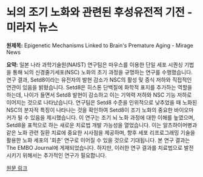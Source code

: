 # 뇌의 조기 노화와 관련된 후성유전적 기전 - 미라지 뉴스

**원제목:** Epigenetic Mechanisms Linked to Brain's Premature Aging - Mirage News

**요약:** 일본 나라 과학기술원(NAIST) 연구팀은 마우스를 이용한 단일 세포 시퀀싱 기법을 통해 뇌의 신경줄기세포(NSC) 노화의 초기 과정을 규명하는 연구를 수행했습니다.  연구 결과,  Setd8이라는 유전자의 발현 감소가 NSC의 활성 및 증식 저하와 직접적인 연관이 있음을 밝혔습니다. Setd8은 히스톤 단백질에 화학적 표지를 추가하는 역할을 하는데,  나이가 들면서 Setd8 발현이 감소하고 이는 기억력 저하와 NSC 기능 저하로 이어지는 것으로 나타났습니다.  연구팀은 Setd8 수준을 인위적으로 낮추었을 때 노화된 NSC의 분자적 특징이 나타나는 것을 확인하여 Setd8이 조기 노화의 중요한 바이오마커가 될 수 있음을 제시했습니다. 이 연구는  조기 뇌 노화 과정에 대한 이해를 높였으며,  Setd8을 표적으로 하는 새로운 치료법 개발 가능성을 열었습니다.  이는 알츠하이머병과 같은 노화 관련 질환 치료에 중요한 시사점을 제공하며,  향후 세포 리프로그래밍 기술을 활용한 노화 세포의 '회춘' 연구로 이어질 수 있을 것으로 기대됩니다.  본 연구 결과는 The EMBO Journal에 게재되었습니다.  하지만,  이러한 연구 결과를 치료법으로 발전시키기 위해서는 추가적인 연구가 필요합니다.

[원문 링크](https://www.miragenews.com/epigenetic-mechanisms-linked-to-brains-1503001/)
